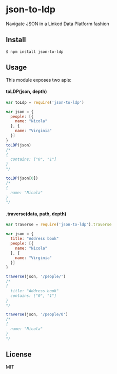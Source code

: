 # json-to-ldp
Navigate JSON in a Linked Data Platform fashion

## Install

```
$ npm install json-to-ldp
```

## Usage

This module exposes two apis:

#### toLDP(json, depth)

```javascript
var toLdp = require('json-to-ldp')

var json = {
  people: [{
    name: "Nicola"
  }, {
    name: "Virginia"
  }]
}
toLDP(json)
/*
{
  contains: ["0", "1"]
}
*/

toLDP(json[0])
/*
{
  name: "Nicola"
}
*/
```

#### .traverse(data, path, depth)

```javascript
var traverse = require('json-to-ldp').traverse

var json = {
  title: "Address book"
  people: [{
    name: "Nicola"
  }, {
    name: "Virginia"
  }]
}

traverse(json, '/people/')
/*
{
  title: "Address book"
  contains: ["0", "1"]
}
*/

traverse(json, '/people/0')
/*
{
  name: "Nicola"
}
*/


```

## License

MIT
